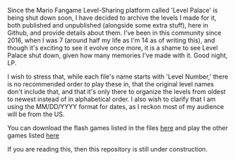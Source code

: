 Since the Mario Fangame Level-Sharing platform called 'Level Palace' is being shut down soon, I have decided to archive the levels I made for it, both published and unpublished (alongside some extra stuff), here in Github, and provide details about them. I've been in this community since 2016, when I was 7 (around half my life as I'm 14 as of writing this), and though it's exciting to see it evolve once more, it is a shame to see Level Palace shut down, given how many memories I've made with it. Good night, LP.

I wish to stress that, while each file's name starts with 'Level Number,' there is no recommended order to play these in, that the original level names don't include that, and that it's only there to organize the levels from oldest to newest instead of in alphabetical order. I also wish to clarify that I am using the MM/DD/YYYY format for dates, as I reckon most of my audience will be from the US.

You can download the flash games listed in the files [here](https://drive.google.com/drive/folders/1_PlWVJay8K2IOlQsFd7KDIey-AOPdTNH) and play the other games listed [here](https://luigibonus.com/)

If you are reading this, then this repository is still under construction.
